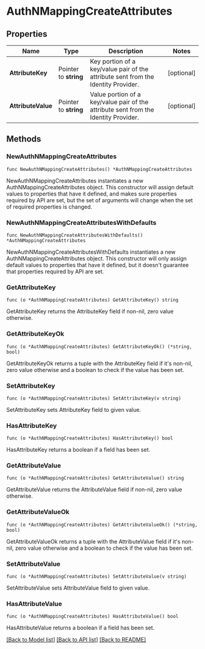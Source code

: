 # AuthNMappingCreateAttributes

## Properties

| Name               | Type                  | Description                                                                         | Notes      |
| ------------------ | --------------------- | ----------------------------------------------------------------------------------- | ---------- |
| **AttributeKey**   | Pointer to **string** | Key portion of a key/value pair of the attribute sent from the Identity Provider.   | [optional] |
| **AttributeValue** | Pointer to **string** | Value portion of a key/value pair of the attribute sent from the Identity Provider. | [optional] |

## Methods

### NewAuthNMappingCreateAttributes

`func NewAuthNMappingCreateAttributes() *AuthNMappingCreateAttributes`

NewAuthNMappingCreateAttributes instantiates a new AuthNMappingCreateAttributes object.
This constructor will assign default values to properties that have it defined,
and makes sure properties required by API are set, but the set of arguments
will change when the set of required properties is changed.

### NewAuthNMappingCreateAttributesWithDefaults

`func NewAuthNMappingCreateAttributesWithDefaults() *AuthNMappingCreateAttributes`

NewAuthNMappingCreateAttributesWithDefaults instantiates a new AuthNMappingCreateAttributes object.
This constructor will only assign default values to properties that have it defined,
but it doesn't guarantee that properties required by API are set.

### GetAttributeKey

`func (o *AuthNMappingCreateAttributes) GetAttributeKey() string`

GetAttributeKey returns the AttributeKey field if non-nil, zero value otherwise.

### GetAttributeKeyOk

`func (o *AuthNMappingCreateAttributes) GetAttributeKeyOk() (*string, bool)`

GetAttributeKeyOk returns a tuple with the AttributeKey field if it's non-nil, zero value otherwise
and a boolean to check if the value has been set.

### SetAttributeKey

`func (o *AuthNMappingCreateAttributes) SetAttributeKey(v string)`

SetAttributeKey sets AttributeKey field to given value.

### HasAttributeKey

`func (o *AuthNMappingCreateAttributes) HasAttributeKey() bool`

HasAttributeKey returns a boolean if a field has been set.

### GetAttributeValue

`func (o *AuthNMappingCreateAttributes) GetAttributeValue() string`

GetAttributeValue returns the AttributeValue field if non-nil, zero value otherwise.

### GetAttributeValueOk

`func (o *AuthNMappingCreateAttributes) GetAttributeValueOk() (*string, bool)`

GetAttributeValueOk returns a tuple with the AttributeValue field if it's non-nil, zero value otherwise
and a boolean to check if the value has been set.

### SetAttributeValue

`func (o *AuthNMappingCreateAttributes) SetAttributeValue(v string)`

SetAttributeValue sets AttributeValue field to given value.

### HasAttributeValue

`func (o *AuthNMappingCreateAttributes) HasAttributeValue() bool`

HasAttributeValue returns a boolean if a field has been set.

[[Back to Model list]](../README.md#documentation-for-models) [[Back to API list]](../README.md#documentation-for-api-endpoints) [[Back to README]](../README.md)
